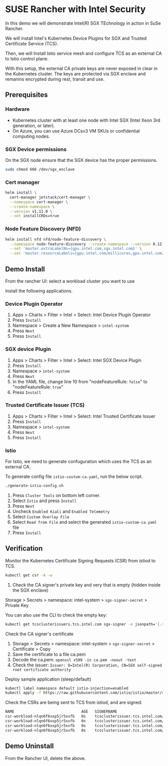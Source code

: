 # SUSE Rancher with Intel Security

In this demo we will demonstrate Intel(R) SGX TEchnology in action in SuSe Rancher. 

We will install Intel's Kubernetes Device Plugins for SGX and Trusted Certificate Service (TCS).

Then, we will Install Istio service mesh and configure TCS as an external CA to Istio control plane. 

With this setup, the external CA private keys are never exposed in clear in the Kubernetes cluster. The keys are protected via SGX enclave and remanins encrypted during rest, transit and use.

## Prerequisites

### Hardware

- Kubernetes cluster with at least one node with Intel SGX (Intel Xeon 3rd generation, or later). 
- On Azure, you can use Azure DCsv3 VM SKUs or confidential computing nodes.

### SGX Device permissions

On the SGX node ensure that the SGX device has the proper permissions.

```bash
sudo chmod 666 /dev/sgx_enclave
```

### Cert manager

```bash
helm install \
  cert-manager jetstack/cert-manager \
  --namespace cert-manager \
  --create-namespace \
  --version v1.11.0 \
  --set installCRDs=true
```

### Node Feature Discovery (NFD)

```bash
helm install nfd nfd/node-feature-discovery \
  --namespace node-feature-discovery --create-namespace --version 0.12.1 \
  --set 'master.extraLabelNs={gpu.intel.com,sgx.intel.com}' \
  --set 'master.resourceLabels={gpu.intel.com/millicores,gpu.intel.com/memory.max,gpu.intel.com/tiles,sgx.intel.com/epc}'
```

## Demo Install

From the rancher UI: select a workload cluster you want to use

Install the following applications.

### Device Plugin Operator

1. Apps > Charts > Filter > Intel > Select: Intel Device Plugin Operator
2. Press `Install`
3. Namespace > Create a New Namespace > `intel-system`
4. Press `Next`
5. Press `Install`

### SGX device Plugin

1. Apps > Charts > Filter > Intel > Select: Intel SGX Device Plugin
2. Press `Install`
3. Namespace > `intel-system`
4. Press `Next`
5. In the YAML file, change line 10 from "nodeFeatureRule: `false`" to "nodeFeatureRule: `true`"
6. Press `Install`

### Trusted Certificate Issuer (TCS)

1. Apps > Charts > Filter > Intel > Select: Intel Trusted Certificate Issuer
2. Press `Install`
3. Namespace > `intel-system`
4. Press `Next`
5. Press `Install`

### Istio

For Istio, we need to generate confuguration which uses the TCS as an external CA.

To generate config file `istio-custom-ca.yaml`, run the below script.

```bash
./generate-istio-config.sh
```

1. Press `Cluster Tools` on bottom left corner.
2. Select `Istio` and press `Install`
3. Press `Next`
4. Uncheck `Enabled Kiali` and `Enabled Telemetry`
5. Select `Custom Overlay File` 
6. Select `Read from File` and select the generated `istio-custom-ca.yaml` file
7. Press `Install`

## Verification

Monitor the Kubernetes Certificate Signing Requests (CSR) from istiod to TCS.

```bash
kubectl get csr -A -w
```

1. Check the CA signer's private key and very that is empty (hidden inside the SGX enclave)

Storage > Secrets > namespace: intel-system > `sgx-signer-secret` > Private Key <Empty>

You can also use the CLI to check the empty key:

```bash
kubectl get tcsclusterissuers.tcs.intel.com sgx-signer -o jsonpath='{.spec.secretName}' | xargs kubectl get secret -n intel-system -o jsonpath='{.spec.data.tls\.key}'
```

Check the CA signer's certificate

1. Storage > Secrets > namespace: intel-system > `sgx-signer-secret` > Certificate > Copy
2. Save the certificate to a file ca.pem
3. Decode the ca.pem: `openssl x509 -in ca.pem -noout -text`
3. Check the issuer: `Issuer: O=Intel(R) Corporation, CN=SGX self-signed root certificate authority`

Deploy sample application (sleep/default)

```bash
kubectl label namespace default istio-injection=enabled
kubectl apply -f https://raw.githubusercontent.com/istio/istio/master/samples/sleep/sleep.yaml
```

Check the CSRs are being sent to TCS from istiod, and are signed:

```bash
NAME                              AGE   SIGNERNAME                                  REQUESTOR                                   REQUESTEDDURATION   CONDITION
csr-workload-nlqn6f6xxp5jr5xvfb   0s    tcsclusterissuer.tcs.intel.com/sgx-signer   system:serviceaccount:istio-system:istiod   <none>              Pending
csr-workload-nlqn6f6xxp5jr5xvfb   0s    tcsclusterissuer.tcs.intel.com/sgx-signer   system:serviceaccount:istio-system:istiod   <none>              Approved
csr-workload-nlqn6f6xxp5jr5xvfb   0s    tcsclusterissuer.tcs.intel.com/sgx-signer   system:serviceaccount:istio-system:istiod   <none>              Approved,Issued
csr-workload-nlqn6f6xxp5jr5xvfb   0s    tcsclusterissuer.tcs.intel.com/sgx-signer   system:serviceaccount:istio-system:istiod   <none>              Approved,Issued
```

## Demo Uninstall

From the Rancher UI, delete the above.





